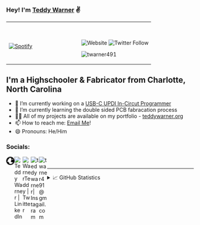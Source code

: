 [website]: https://teddywarner.org/
[current]: https://teddywarner.org/Projects/SerialUPDI/
[twitter]: https://twitter.com/WarnerTeddy
[instagram]: https://www.instagram.com/teddywarner
[linkedin]: https://www.linkedin.com/in/teddy-warner-880974200/
[email]: mailto:<Twarner491@gmail.com>

### Hey! I'm [Teddy Warner][website] ✌️

<table width="100%"> 
  <tr>
  <td width="50%">
      
&nbsp; <br> [![Spotify](https://novatorem-oqoqm52ci-twarner491.vercel.app/api/spotify)](https://open.spotify.com/user/mskz5e4dyzv4cb4kkn73iipq0?si=5eba25ddc4f74313)

  </td>
  <td width="50%">

<br><p align="center">![Website](https://img.shields.io/website?down_message=offline&label=teddywarner.org&style=for-the-badge&up_message=online&url=https%3A%2F%2Fteddywarner.org%2F)
![Twitter Follow](https://img.shields.io/twitter/follow/WarnerTeddy?color=%231DA1F2&logo=Twitter&logoColor=%231DA1F2&style=for-the-badge)
<p align="left"> <img src="https://komarev.com/ghpvc/?username=twarner491&label=Profile%20views&color=0e75b6&style=flat" alt="twarner491" /> </p>
</p>
  </td>
  </table>

## I'm a Highschooler & Fabricator from Charlotte, North Carolina

- 🔭 I’m currently working on a [USB-C UPDI In-Circut Programmer][current]
- 🌱 I’m currently learning the double sided PCB fabracation process
- 👨‍💻 All of my projects are available on my portfolio - [teddywarner.org][website]
- 📫 How to reach me: [Email Me][email]!
- 😄 Pronouns: He/Him

### Socials:

[<img align="left" alt="teddywarner.org" width="22px" src="https://raw.githubusercontent.com/iconic/open-iconic/master/svg/globe.svg" />][website]
[<img align="left" alt="Teddy Warner | LinkedIn" width="22px" src="https://cdn.jsdelivr.net/npm/simple-icons@v3/icons/linkedin.svg" />][linkedin]
[<img align="left" alt="WarnerTeddy | Twitter" width="22px" src="https://cdn.jsdelivr.net/npm/simple-icons@v3/icons/twitter.svg" />][twitter]
[<img align="left" alt="teddywarner| Instagram" width="22px" src="https://cdn.jsdelivr.net/npm/simple-icons@v3/icons/instagram.svg" />][instagram]
[<img align="left" alt="twarner491@gmail.com" width="22px" src="https://cdn.jsdelivr.net/npm/simple-icons@3.13.0/icons/minutemailer.svg" />][email]

<br />

---

<details>
  <summary>📈 GitHub Statistics</summary>

 <img align="left" alt="Twarner491's GitHub Stats" src="https://github-readme-stats-ilfnfg0yv-twarner491.vercel.app/api?username=Twarner491&show_icons=true&hide_border=true" />

</details>
